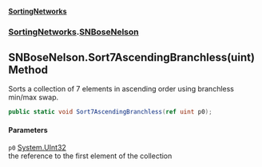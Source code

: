 #### [SortingNetworks](./index.md 'index')
### [SortingNetworks](./SortingNetworks.md 'SortingNetworks').[SNBoseNelson](./SortingNetworks-SNBoseNelson.md 'SortingNetworks.SNBoseNelson')
## SNBoseNelson.Sort7AscendingBranchless(uint) Method
Sorts a collection of 7 elements in ascending order using branchless min/max swap.  
```csharp
public static void Sort7AscendingBranchless(ref uint p0);
```
#### Parameters
<a name='SortingNetworks-SNBoseNelson-Sort7AscendingBranchless(uint)-p0'></a>
`p0` [System.UInt32](https://docs.microsoft.com/en-us/dotnet/api/System.UInt32 'System.UInt32')  
the reference to the first element of the collection  
  
